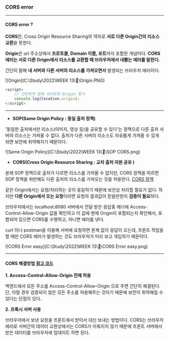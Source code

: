 ### CORS error

<hr>

#### CORS error ?

**CORS**란, Cross Origin Resource Sharing의 약자로 **서로 다른 Origin간의 리소스 교환**을 뜻한다.

**Origin**은 url 주소상에서 **프로토콜, Domain 이름, 포트**까지 포함한 개념이다. **CORS 에러는 서로 다른 Origin에서 리소스를 교환할 때 브라우저에서 내뿜는 에러를 말한다.**

간단히 말해 **내 서버와 다른 서버의 리소스를 가져오면서** 발생되는 브라우저 에러이다.

![Origin](C:\Study\2022\WEEK 13\🍇\Origin.PNG)

```javascript
<script>
    // 간단하게 현재 사이트의 Origin 찾기 
	console.log(location.origin);
</script>
```

<hr>

* **SOP(Same Origin Policy : 동일 출처 정책)**

'동일한 출처에서만 리소스(이미지, 영상 등)을 공유할 수 있다'는 정책으로 다른 출처 서버의 리소스는 가져올 수 없다. 출처가 다른 서버의 리소스도 자유롭게 가져올 수 있게 되면 보안에 취약해지기 때문이다.

![Same Origin Policy](C:\Study\2022\WEEK 13\🍇\SOP CORS.png)



* **CORS(Cross Origin Resource Sharing : 교차 출처 자원 공유 )**

본래 SOP 정책으로 출처가 다르면 리소스를 가져올 수 없지만, CORS 정책을 따르면 SOP 정책을 위반해도 다른 출처의 리소스를 가져오는 것을 허용한다. [CORS 정책](https://inpa.tistory.com/entry/WEB-%F0%9F%93%9A-CORS-%F0%9F%92%AF-%EC%A0%95%EB%A6%AC-%ED%95%B4%EA%B2%B0-%EB%B0%A9%EB%B2%95-%F0%9F%91%8F)



같은 Origin에서는 요청/처리하는 곳이 동일하기 때문에 보안상 처리할 필요가 없다. 하지만 **다른 Origin에서 오는 요청**이라면 요청의 결과값이 믿을만한지 **검증이 필요**하다.

브라우저에서는 localhost:8080 서버에서 전달 받은 응답중 헤더에 Access-Control-Allow-Origin 값을 확인하고 이 값에 현재 Origin이 포함되는지 확인해서, 포함되어 있으면 CORS를 수행하고, 아니면 에러를 낸다.

curl 이나 postman을 이용해 서버에 요청하면 문제 없이 응답이 오는데, 프론트 작업을 할 때만 CORS 에러가 발생하는 것도 브라우저가 미리 보고 개입하기 때문이다. 

![CORS Error easy](C:\Study\2022\WEEK 13\🍇\CORS Error easy.png)

<hr>

#### CORS 해결방법  [참고 코드](https://selfish-developer.com/entry/%EC%A7%80%EA%B8%8B%EC%A7%80%EA%B8%8B%ED%95%9C-CORS-error-%EC%9D%B4%EC%A0%9C-%EC%A0%9C%EB%8C%80%EB%A1%9C-%EA%B3%B5%EB%B6%80%ED%95%B4%EB%B3%B4%EC%9E%90)

**1. Access-Control-Allow-Origin 전체 허용**

백엔드에서 모든 주소를 Access-Control-Allow-Origin 으로 주면 간단히 해결된다. 단, 이럴 경우 검증되지 않은 모든 주소를 허용해주는 것이기 때문에 보안이 취약해질 수 있다는 단점이 있다.



**2. 프록시 서버 사용**

브라우저에서 보낸 요청을 프론트에서 받아서 대신 보내는 방법이다. CORS는 브라우저 에러로 서버간의 데이터 교환상에서는 CORS가 이뤄지지 않기 때문에 프론트 서버에서 받은 데이터를 브라우저에 업데이트 하면 된다. 